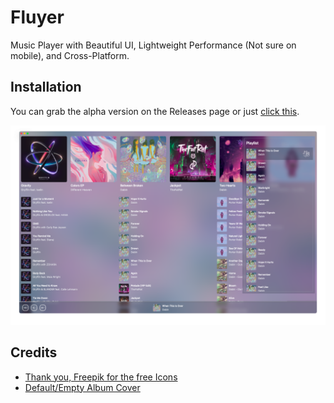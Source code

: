 # Fluyer
Music Player with Beautiful UI, Lightweight Performance (Not sure on mobile), and Cross-Platform.

## Installation
You can grab the alpha version on the Releases page or just [click this](https://github.com/alvindimas05/Fluyer/releases/tag/v0.0.1-alpha).

![Preview App](preview.png)

## Credits
- [Thank you, Freepik for the free Icons](https://www.flaticon.com/authors/special/lineal/2?author_id=1)
- [Default/Empty Album Cover](https://www.freepik.com/free-vector/music-notes-rainbow-colourful-with-vinyl-record-white-backgro_24459713.htm)